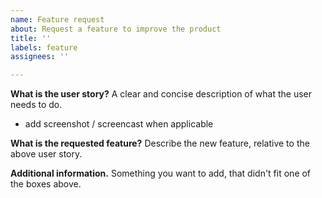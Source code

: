 ```yaml
---
name: Feature request
about: Request a feature to improve the product
title: ''
labels: feature
assignees: ''

---
```


**What is the user story?**
A clear and concise description of what the user needs to do.
+ add screenshot / screencast when applicable

**What is the requested feature?**
Describe the new feature, relative to the above user story.

**Additional information.**
Something you want to add, that didn't fit one of the boxes above.

